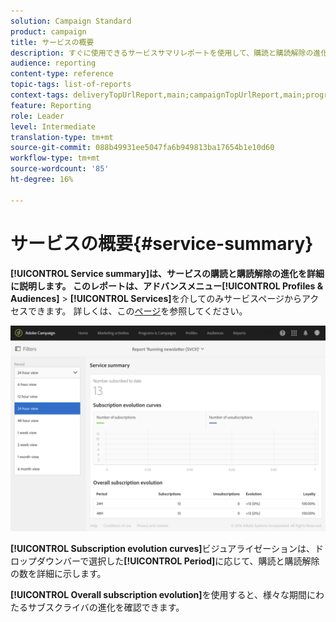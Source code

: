 ```yaml
---
solution: Campaign Standard
product: campaign
title: サービスの概要
description: すぐに使用できるサービスサマリレポートを使用して、購読と購読解除の進化について説明します。
audience: reporting
content-type: reference
topic-tags: list-of-reports
context-tags: deliveryTopUrlReport,main;campaignTopUrlReport,main;programTopUrlReport,main
feature: Reporting
role: Leader
level: Intermediate
translation-type: tm+mt
source-git-commit: 088b49931ee5047fa6b949813ba17654b1e10d60
workflow-type: tm+mt
source-wordcount: '85'
ht-degree: 16%

---
```



# サービスの概要{#service-summary}

**[!UICONTROL Service summary]**は、サービスの購読と購読解除の進化を詳細に説明します。
このレポートは、アドバンスメニュー**[!UICONTROL Profiles & Audiences]** > **[!UICONTROL Services]**&#x200B;を介してのみサービスページからアクセスできます。 詳しくは、この[ページ](../../audiences/using/monitoring-subscriptions.md#service-reports)を参照してください。

![](assets/service-summary.png)

**[!UICONTROL Subscription evolution curves]**&#x200B;ビジュアライゼーションは、ドロップダウンバーで選択した&#x200B;**[!UICONTROL Period]**&#x200B;に応じて、購読と購読解除の数を詳細に示します。

**[!UICONTROL Overall subscription evolution]**&#x200B;を使用すると、様々な期間にわたるサブスクライバの進化を確認できます。
